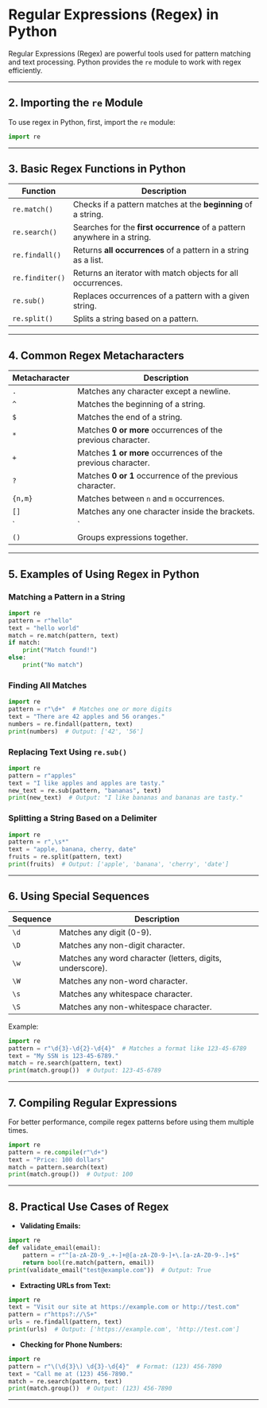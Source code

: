 # **Regular Expressions (Regex) in Python**

Regular Expressions (Regex) are powerful tools used for pattern matching and text processing. Python provides the `re` module to work with regex efficiently.

---

## **2. Importing the `re` Module**
To use regex in Python, first, import the `re` module:
```python
import re
```

---

## **3. Basic Regex Functions in Python**
| Function | Description |
|----------|-------------|
| `re.match()` | Checks if a pattern matches at the **beginning** of a string. |
| `re.search()` | Searches for the **first occurrence** of a pattern anywhere in a string. |
| `re.findall()` | Returns **all occurrences** of a pattern in a string as a list. |
| `re.finditer()` | Returns an iterator with match objects for all occurrences. |
| `re.sub()` | Replaces occurrences of a pattern with a given string. |
| `re.split()` | Splits a string based on a pattern. |

---

## **4. Common Regex Metacharacters**
| Metacharacter | Description |
|--------------|-------------|
| `.` | Matches any character except a newline. |
| `^` | Matches the beginning of a string. |
| `$` | Matches the end of a string. |
| `*` | Matches **0 or more** occurrences of the previous character. |
| `+` | Matches **1 or more** occurrences of the previous character. |
| `?` | Matches **0 or 1** occurrence of the previous character. |
| `{n,m}` | Matches between `n` and `m` occurrences. |
| `[]` | Matches any one character inside the brackets. |
| `|` | Acts as an OR operator (e.g., `a|b` matches 'a' or 'b'). |
| `()` | Groups expressions together. |

---

## **5. Examples of Using Regex in Python**

### **Matching a Pattern in a String**
```python
import re
pattern = r"hello"
text = "hello world"
match = re.match(pattern, text)
if match:
    print("Match found!")
else:
    print("No match")
```

### **Finding All Matches**
```python
import re
pattern = r"\d+"  # Matches one or more digits
text = "There are 42 apples and 56 oranges."
numbers = re.findall(pattern, text)
print(numbers)  # Output: ['42', '56']
```

### **Replacing Text Using `re.sub()`**
```python
import re
pattern = r"apples"
text = "I like apples and apples are tasty."
new_text = re.sub(pattern, "bananas", text)
print(new_text)  # Output: "I like bananas and bananas are tasty."
```

### **Splitting a String Based on a Delimiter**
```python
import re
pattern = r",\s*"
text = "apple, banana, cherry, date"
fruits = re.split(pattern, text)
print(fruits)  # Output: ['apple', 'banana', 'cherry', 'date']
```

---

## **6. Using Special Sequences**
| Sequence | Description |
|----------|-------------|
| `\d` | Matches any digit (0-9). |
| `\D` | Matches any non-digit character. |
| `\w` | Matches any word character (letters, digits, underscore). |
| `\W` | Matches any non-word character. |
| `\s` | Matches any whitespace character. |
| `\S` | Matches any non-whitespace character. |

Example:
```python
import re
pattern = r"\d{3}-\d{2}-\d{4}"  # Matches a format like 123-45-6789
text = "My SSN is 123-45-6789."
match = re.search(pattern, text)
print(match.group())  # Output: 123-45-6789
```

---

## **7. Compiling Regular Expressions**
For better performance, compile regex patterns before using them multiple times.
```python
import re
pattern = re.compile(r"\d+")
text = "Price: 100 dollars"
match = pattern.search(text)
print(match.group())  # Output: 100
```

---

## **8. Practical Use Cases of Regex**
- **Validating Emails:**
```python
import re
def validate_email(email):
    pattern = r"^[a-zA-Z0-9_.+-]+@[a-zA-Z0-9-]+\.[a-zA-Z0-9-.]+$"
    return bool(re.match(pattern, email))
print(validate_email("test@example.com"))  # Output: True
```

- **Extracting URLs from Text:**
```python
import re
text = "Visit our site at https://example.com or http://test.com"
pattern = r"https?://\S+"
urls = re.findall(pattern, text)
print(urls)  # Output: ['https://example.com', 'http://test.com']
```

- **Checking for Phone Numbers:**
```python
import re
pattern = r"\(\d{3}\) \d{3}-\d{4}"  # Format: (123) 456-7890
text = "Call me at (123) 456-7890."
match = re.search(pattern, text)
print(match.group())  # Output: (123) 456-7890
```

---